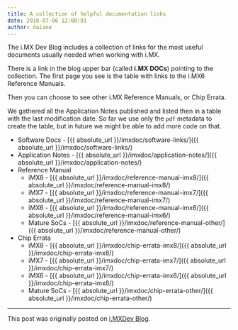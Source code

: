 ```yaml
---
title: A collection of helpful documentation links
date: 2018-07-06 12:08:01
author: daiane
---
```


The i.MX Dev Blog includes a collection of links for the most useful documents
usually needed when working with i.MX.

There is a link in the blog upper bar (called **i.MX DOCs**) pointing to the
collection. The first page you see is the table with links to the i.MX6
Reference Manuals.

Then you can choose to see other i.MX Reference Manuals, or Chip Errata.

We gathered all the Application Notes published and listed then in a table with
the last modification date. So far we use only the `pdf` metadata to create the
table, but in future we might be able to add more code on that.

* Software Docs     - [{{ absolute_url }}/imxdoc/software-links/]({{ absolute_url }}/imxdoc/software-links/)
* Application Notes - [{{ absolute_url }}/imxdoc/application-notes/]({{ absolute_url }}/imxdoc/application-notes/)
* Reference Manual
  * iMX8            - [{{ absolute_url }}/imxdoc/reference-manual-imx8/]({{ absolute_url }}/imxdoc/reference-manual-imx8/)
  * iMX7            - [{{ absolute_url }}/imxdoc/reference-manual-imx7/]({{ absolute_url }}/imxdoc/reference-manual-imx7/)
  * iMX6            - [{{ absolute_url }}/imxdoc/reference-manual-imx6/]({{ absolute_url }}/imxdoc/reference-manual-imx6/)
  * Mature SoCs     - [{{ absolute_url }}/imxdoc/reference-manual-other/]({{ absolute_url }}/imxdoc/reference-manual-other/)
* Chip Errata
  * iMX8            - [{{ absolute_url }}/imxdoc/chip-errata-imx8/]({{ absolute_url }}/imxdoc/chip-errata-imx8/)
  * iMX7            - [{{ absolute_url }}/imxdoc/chip-errata-imx7/]({{ absolute_url }}/imxdoc/chip-errata-imx7/)
  * iMX6            - [{{ absolute_url }}/imxdoc/chip-errata-imx6/]({{ absolute_url }}/imxdoc/chip-errata-imx6/)
  * Mature SoCs     - [{{ absolute_url }}/imxdoc/chip-errata-other/]({{ absolute_url }}/imxdoc/chip-errata-other/)

---
This post was originally posted on [i.MXDev Blog](https://imxdev.gitlab.io/).
